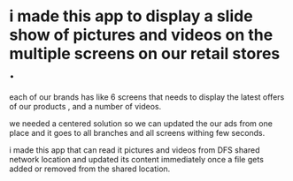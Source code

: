 # i made this app to display a slide show of pictures and videos on the multiple  screens on our retail stores .

each of our brands has like 6 screens that needs to display the latest offers of our products , and  a number of videos.

we needed a centered solution so we can updated the our ads from one place and it goes to all branches and all screens withing few seconds.

 

i made this app that can read it pictures and videos from DFS shared network location and updated its content immediately once a file gets added or removed from the shared location.
